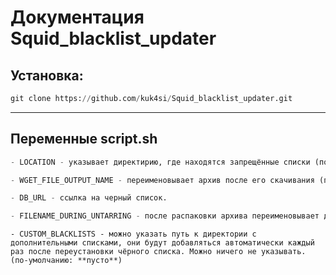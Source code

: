 # Документация Squid_blacklist_updater

## Установка:
```python
git clone https://github.com/kuk4si/Squid_blacklist_updater.git
```
___

## Переменные script.sh

```python
- LOCATION - указывает директирию, где находятся запрещённые списки (по-умолчанию: **/var/squidGuard**)
```

```python
- WGET_FILE_OUTPUT_NAME - переименовывает архив после его скачивания (по-умолчанию: **squid_blacklist.tar**)
```

```python
- DB_URL - ссылка на черный список.
```

```python
- FILENAME_DURING_UNTARRING - после распаковки архива переименовывает директорию в указанное название (по-умолчанию: **blacklists**)
```

```
- CUSTOM_BLACKLISTS - можно указать путь к директории с дополнительными списками, они будут добавляться автоматически каждый раз после переустановки чёрного списка. Можно ничего не указывать. (по-умолчанию: **пусто**)

```
